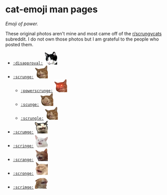 # cat-emoji man pages

*Emoji of power.*

These original photos aren't mine and most came off of the
[r/scrungycats](https://www.reddit.com/r/scrungycats/) subreddit.
I do not own those photos but I am grateful to the people who posted them.

- [`:disapproval:`](./disapproval) <img width=40 src="disapproval/disapproval_s.png"/>
- [`:scrunge:`](./scrunge) <img width=40 src="scrunge/scrunge_s.png"/>
   - [`:powerscrunge:`](./scrunge/powerscrunge) <img width=40 src="scrunge/powerscrunge/powerscrunge_s.png">
   - [`:scunge:`](./scrunge/scunge) <img width=40 src="scrunge/scunge/scunge.png">
   - [`:scrungle:`](./scrunge/scrungle) <img width=40 src="scrunge/scrungle/scrungle.png">
- [`:scrumge:`](scrumge) <img width=40 src="scrumge/scrumge.png"/>
- [`:scringe:`](scringe) <img width=40 src="scringe/scringe.png"/>
- [`:scrange:`](scrange) <img width=40 src="scrange/scrange.png"/>
- [`:scronge:`](scronge) <img width=40 src="scronge/scronge.png"/>
- [`:scrimge:`](./scrimge) <img width=40 src="./scrimge/scrimge.png"/>
